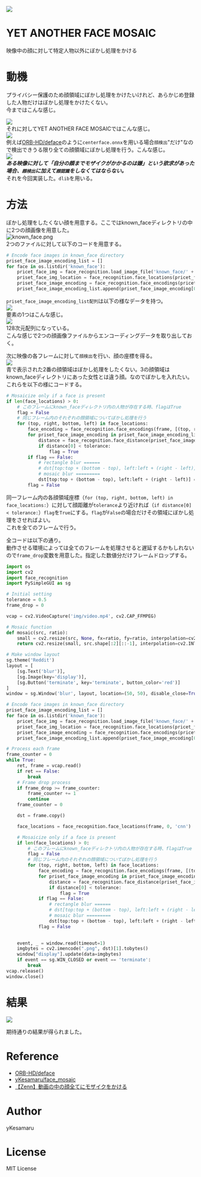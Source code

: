 ![](img/g1654-fs8.png)  
  
# YET ANOTHER FACE MOSAIC  
映像中の顔に対して特定人物以外にぼかし処理をかける  
  
# 動機
プライバシー保護のため顔領域にぼかし処理をかけたいけれど、あらかじめ登録した人物だけはぼかし処理をかけたくない。  
今まではこんな感じ。  

![](img/face_mosaic.gif)  
それに対してYET ANOTHER FACE MOSAICではこんな感じ。  
![](img/yet_another_face_mozaic.gif)  
例えば[ORB-HD/deface](https://github.com/ORB-HD/deface)のように`centerface.onnx`を用いる場合`顔検出`"だけ"なので検出できうる限り全ての顔領域にぼかし処理を行う。こんな感じ。  
![](img/deface-fs8.png)  
***ある映像に対して「自分の顔までモザイクがかかるのは嫌」という欲求があった場合、`顔検出`に加えて`顔認識`をしなくてはならない。***  
それを今回実装した。`dlib`を用いる。  
  
# 方法
ぼかし処理をしたくない顔を用意する。ここではknown_faceディレクトリの中に2つの顔画像を用意した。  
![known_face.png](img/known_face-fs8.png)  
2つのファイルに対して以下のコードを用意する。
```python
# Encode face images in known_face directory
priset_face_image_encoding_list = []
for face in os.listdir('known_face'):
    pricet_face_img = face_recognition.load_image_file('known_face/' + face)
    priset_face_img_location = face_recognition.face_locations(pricet_face_img, 0, 'cnn')
    priset_face_image_encoding = face_recognition.face_encodings(pricet_face_img, priset_face_img_location, 10, 'small')
    priset_face_image_encoding_list.append(priset_face_image_encoding[0])
```
`priset_face_image_encoding_list配列`は以下の様なデータを持つ。  
![](img/priset_face_image_encoding_list_1-fs8.png)  
要素の1つはこんな感じ。  
![](img/priset_face_image_encoding_list_2-fs8.png)  
128次元配列になっている。  
こんな感じで2つの顔画像ファイルからエンコーディングデータを取り出しておく。  
  
次に映像の各フレームに対して`顔検出`を行い、顔の座標を得る。  
![](img/face_areas-fs8.png)  
青で表示された2番の顔領域はぼかし処理をしたくない。3の顔領域はknown_faceディレクトリにあった女性とは違う顔。なのでぼかしを入れたい。これらを以下の様にコードする。  
```python
# Mosaicize only if a face is present
if len(face_locations) > 0:
    # このフレームにknown_faceディレクトリ内の人物が存在する時、flagはTrue
    flag = False
    # 同じフレーム内のそれぞれの顔領域についてぼかし処理を行う
    for (top, right, bottom, left) in face_locations:
        face_encoding = face_recognition.face_encodings(frame, [(top, right, bottom, left)], 0, 'small')
        for priset_face_image_encoding in priset_face_image_encoding_list:
            distance = face_recognition.face_distance(priset_face_image_encoding, face_encoding)
            if distance[0] < tolerance:
                flag = True
        if flag == False:
            # rectangle blur ======
            # dst[top:top + (bottom - top), left:left + (right - left)] = cv2.blur(dst[top:top + (bottom - top), left:left + (right - left)], (50, 50))
            # mosaic blur =========
            dst[top:top + (bottom - top), left:left + (right - left)] = mosaic(dst[top:top + (bottom - top), left:left + (right - left)], 0.1)
        flag = False
```
同一フレーム内の各顔領域座標（`for (top, right, bottom, left) in face_locations:`）に対して顔距離が`tolerance`より近ければ（`if distance[0] < tolerance:`）`flag`を`True`にする。`flag`が`False`の場合だけその領域にぼかし処理をさせればよい。  
これを全てのフレームで行う。  
  
全コードは以下の通り。  
動作させる環境によっては全てのフレームを処理させると遅延するかもしれないので`frame_drop`変数を用意した。指定した数値分だけフレームドロップする。  
```python
import os
import cv2
import face_recognition
import PySimpleGUI as sg

# Initial setting
tolerance = 0.5
frame_drop = 0

vcap = cv2.VideoCapture('img/video.mp4', cv2.CAP_FFMPEG)

# Mosaic function
def mosaic(src, ratio):
    small = cv2.resize(src, None, fx=ratio, fy=ratio, interpolation=cv2.INTER_NEAREST)
    return cv2.resize(small, src.shape[:2][::-1], interpolation=cv2.INTER_NEAREST)

# Make window layout
sg.theme('Reddit')
layout = [
    [sg.Text('blur')],
    [sg.Image(key='display')],
    [sg.Button('terminate', key='terminate', button_color='red')]
]
window = sg.Window('blur', layout, location=(50, 50), disable_close=True)

# Encode face images in known_face directory
priset_face_image_encoding_list = []
for face in os.listdir('known_face'):
    pricet_face_img = face_recognition.load_image_file('known_face/' + face)
    priset_face_img_location = face_recognition.face_locations(pricet_face_img, 0, 'cnn')
    priset_face_image_encoding = face_recognition.face_encodings(pricet_face_img, priset_face_img_location, 10, 'small')
    priset_face_image_encoding_list.append(priset_face_image_encoding[0])

# Process each frame
frame_counter = 0
while True:
    ret, frame = vcap.read()
    if ret == False:
        break
    # Frame drop process
    if frame_drop >= frame_counter:
        frame_counter += 1
        continue
    frame_counter = 0

    dst = frame.copy()

    face_locations = face_recognition.face_locations(frame, 0, 'cnn')

    # Mosaicize only if a face is present
    if len(face_locations) > 0:
        # このフレームにknown_faceディレクトリ内の人物が存在する時、flagはTrue
        flag = False
        # 同じフレーム内のそれぞれの顔領域についてぼかし処理を行う
        for (top, right, bottom, left) in face_locations:
            face_encoding = face_recognition.face_encodings(frame, [(top, right, bottom, left)], 0, 'small')
            for priset_face_image_encoding in priset_face_image_encoding_list:
                distance = face_recognition.face_distance(priset_face_image_encoding, face_encoding)
                if distance[0] < tolerance:
                    flag = True
            if flag == False:
                # rectangle blur ======
                # dst[top:top + (bottom - top), left:left + (right - left)] = cv2.blur(dst[top:top + (bottom - top), left:left + (right - left)], (50, 50))
                # mosaic blur =========
                dst[top:top + (bottom - top), left:left + (right - left)] = mosaic(dst[top:top + (bottom - top), left:left + (right - left)], 0.1)
            flag = False
            

    event, _ = window.read(timeout=1)
    imgbytes = cv2.imencode(".png", dst)[1].tobytes()
    window["display"].update(data=imgbytes)
    if event == sg.WIN_CLOSED or event == 'terminate':
        break
vcap.release()
window.close()
```
# 結果
![](img/yet_another_face_mozaic.gif)  

期待通りの結果が得られました。

# Reference
- [ORB-HD/deface](https://github.com/ORB-HD/deface)
- [yKesamaru/face_mosaic](https://github.com/yKesamaru/face_mosaic)
- [【Zenn】動画の中の顔全てにモザイクをかける](https://zenn.dev/ykesamaru/articles/fe206cc8b27833)
# Author
yKesamaru
# License
MIT License